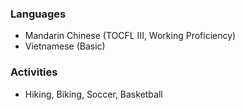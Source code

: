 ### Languages
* Mandarin Chinese (TOCFL III, Working Proficiency)
* Vietnamese (Basic)

### Activities
* Hiking, Biking, Soccer, Basketball
